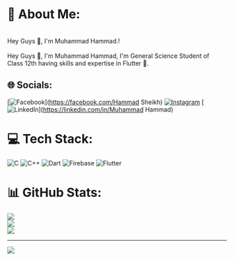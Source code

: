 # 💫 About Me:
<br>Hey Guys 👋, I'm Muhammad Hammad.!<br><br>Hey Guys 👋, I'm Muhammad Hammad, I'm General Science Student of Class 12th having skills and expertise in Flutter 💫. <br>


## 🌐 Socials:
[![Facebook](https://img.shields.io/badge/Facebook-%231877F2.svg?logo=Facebook&logoColor=white)](https://facebook.com/Hammad Sheikh) [![Instagram](https://img.shields.io/badge/Instagram-%23E4405F.svg?logo=Instagram&logoColor=white)](https://instagram.com/not.h4mmi) [![LinkedIn](https://img.shields.io/badge/LinkedIn-%230077B5.svg?logo=linkedin&logoColor=white)](https://linkedin.com/in/Muhammad Hammad) 

# 💻 Tech Stack:
![C](https://img.shields.io/badge/c-%2300599C.svg?style=flat&logo=c&logoColor=white) ![C++](https://img.shields.io/badge/c++-%2300599C.svg?style=flat&logo=c%2B%2B&logoColor=white) ![Dart](https://img.shields.io/badge/dart-%230175C2.svg?style=flat&logo=dart&logoColor=white) ![Firebase](https://img.shields.io/badge/firebase-%23039BE5.svg?style=flat&logo=firebase) ![Flutter](https://img.shields.io/badge/Flutter-%2302569B.svg?style=flat&logo=Flutter&logoColor=white)
# 📊 GitHub Stats:
![](https://github-readme-stats.vercel.app/api?username=HammadSheikh77&theme=dracula&hide_border=false&include_all_commits=true&count_private=true)<br/>
![](https://github-readme-streak-stats.herokuapp.com/?user=HammadSheikh77&theme=dracula&hide_border=false)<br/>
![](https://github-readme-stats.vercel.app/api/top-langs/?username=HammadSheikh77&theme=dracula&hide_border=false&include_all_commits=true&count_private=true&layout=compact)

---
[![](https://visitcount.itsvg.in/api?id=HammadSheikh77&icon=0&color=0)](https://visitcount.itsvg.in)

<!-- Proudly created with GPRM ( https://gprm.itsvg.in ) -->
